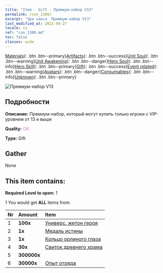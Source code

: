 ```yaml
---
title: "Item - Gift - Премиум-набор V13"
permalink: /con_1309/
excerpt: "Эра хаоса  Премиум-набор V13"
last_modified_at: 2021-04-27
locale: ru
ref: "con_1309.md"
toc: false
classes: wide
---
```

 [Materials](/ItemsRU/){: .btn .btn--primary}[Artifacts](/ItemsRU/Artifacts/){: .btn .btn--success}[Unit Soul](/ItemsRU/UnitSoul/){: .btn .btn--warning}[Unit Awakening](/ItemsRU/UnitAwakening/){: .btn .btn--danger}[Hero Soul](/ItemsRU/HeroSoul/){: .btn .btn--info}[Hero Skill](/ItemsRU/HeroSkill/){: .btn .btn--primary}[Gift](/ItemsRU/Gift/){: .btn .btn--success}[Event related](/ItemsRU/Events/){: .btn .btn--warning}[Avatars](/ItemsRU/Avatars/){: .btn .btn--danger}[Consumables](/ItemsRU/Consumables/){: .btn .btn--info}[Unknown](/ItemsRU/Unknown/){: .btn .btn--primary}

 ![Премиум-набор V13](/images/t/i_905013.png)

## Подробности
 **Описание:** Премиум-набор, который могут купить только игроки с VIP-уровнем от 13 и выше

 **Quality:** <span style="color: #DA70D6">OK</span>

 **Type:** Gift

## Gather

  None

## This item contains:

 **Required Level to open:** 1

 1 You would get **ALL** items  from:

  | Nr | Amount |     Item    |
  |:---|:-------|:------------|
  | 1 |  **100x** | [Универс. жетон героя](/ItemsRU/her_358/) |  | 
  | 2 |  **1x** | [Медаль истины](/ItemsRU/art_134/) |  | 
  | 3 |  **1x** | [Кольцо орлиного глаза](/ItemsRU/art_135/) |  | 
  | 4 |  **30x** | [Свиток древнего храма](/ItemsRU/con_697/) |  | 
  | 5 |  **300000x** | <i class="fas fa-coins"/> |  | 
  | 6 |  **30000x** | [Опыт отряда](/ItemsRU/con_902/) |  | 
